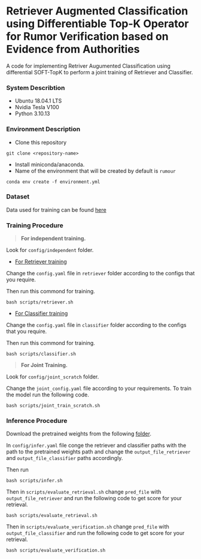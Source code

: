 # Retriever Augmented Classification using Differentiable Top-K Operator for Rumor Verification based on Evidence from Authorities

A code for implementing Retriver Augumented Classification using differential SOFT-TopK to perform a joint training of Retriever and Classifier.

### System Describtion

- Ubuntu 18.04.1 LTS
- Nvidia Tesla V100
- Python 3.10.13

### Environment Description

- Clone this repository
```
git clone <repository-name>
```
- Install miniconda/anaconda.
- Name of the environment that will be created by default is `rumour`
```
conda env create -f environment.yml
```

### Dataset 

Data used for training can be found [here](https://gitlab.com/checkthat_lab/clef2024-checkthat-lab/-/tree/main/task5/data)

### Training Procedure

> **For independent training.**

Look for `config/independent` folder.
- <u>For Retriever training</u> 

Change the `config.yaml` file in `retriever` folder according to the configs that you require.

Then run this commond for training.
```
bash scripts/retriever.sh
```
- <u>For Classifier training</u>

Change the `config.yaml` file in `classifier` folder according to the configs that you require.

Then run this commond for training.
```
bash scripts/classifier.sh
```

> **For Joint Training.**

Look for `config/joint_scratch` folder.

Change the `joint_config.yaml` file according to your requirements.
To train the model run the following code.

```
bash scripts/joint_train_scratch.sh
```

### Inference Procedure

Download the pretrained weights from the following [folder](https://drive.google.com/drive/folders/1xhuj7JfJRKZ8FCo20Bz2Ag3Go3j97oI0?usp=drive_link). 

In `config/infer.yaml` file conge the retriever and classifier paths with the path to the pretrained weights path and change the `output_file_retriever` and `output_file_classifier` paths accordingly.

Then run
```
bash scripts/infer.sh
```

Then in `scripts/evaluate_retrieval.sh` change `pred_file` with `output_file_retriever` and run the following code to get score for your retrieval.
```
bash scripts/evaluate_retrieval.sh
```

Then in `scripts/evaluate_verification.sh` change `pred_file` with `output_file_classifier` and run the following code to get score for your retrieval. 
```
bash scripts/evaluate_verification.sh
```